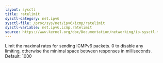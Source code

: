 ```yaml
---
layout: sysctl
title: ratelimit
sysctl-category: net.ipv6
sysctl-file: /proc/sys/net/ipv6/icmp/ratelimit
sysctl-variable: net.ipv6.icmp.ratelimit
source: https://www.kernel.org/doc/Documentation/networking/ip-sysctl.txt
---
```

Limit the maximal rates for sending ICMPv6 packets.
0 to disable any limiting,
otherwise the minimal space between responses in milliseconds.
Default: 1000


